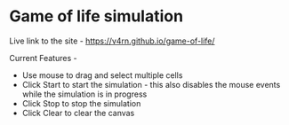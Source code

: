 # Game of life simulation

Live link to the site - https://v4rn.github.io/game-of-life/

Current Features - 
- Use mouse to drag and select multiple cells
- Click Start to start the simulation - this also disables the mouse events while the simulation is in progress
- Click Stop to stop the simulation
- Click Clear to clear the canvas

